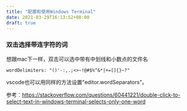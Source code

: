 ```yaml
---
title: "配置和使用Windows Terminal"
date: 2021-03-29T16:13:52+08:00
draft: true
---
```


### 双击选择带连字符的词
想跟mac下一样，双击可以选中带有中划线和小数点的文件名

`wordDelimiters: "()'-:,.;<>~!@#$%^&*|+=[]{}~?"`

vscode也可以用同样的方法设置"editor.wordSeparators"。

参考：https://stackoverflow.com/questions/60441221/double-click-to-select-text-in-windows-terminal-selects-only-one-word

